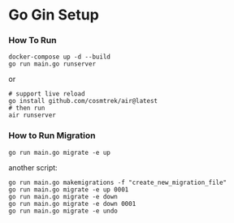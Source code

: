 Go Gin Setup
===========================================

### How To Run
```shell
docker-compose up -d --build
go run main.go runserver
```
or
```shell
# support live reload
go install github.com/cosmtrek/air@latest
# then run
air runserver
```

### How to Run Migration
```shell
go run main.go migrate -e up
```
another script:
```shell
go run main.go makemigrations -f "create_new_migration_file"
go run main.go migrate -e up 0001
go run main.go migrate -e down
go run main.go migrate -e down 0001
go run main.go migrate -e undo
```